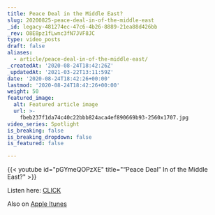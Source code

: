 ```yaml
---
title: Peace Deal in the Middle East?
slug: 20200825-peace-deal-in-of-the-middle-east
_id: legacy-481274ec-47c6-4b26-8889-21ea88d426bb
_rev: O8E8pz1fLwnc3fN7JVF8JC
type: video_posts
draft: false
aliases:
  - article/peace-deal-in-of-the-middle-east/
_createdAt: '2020-08-24T18:42:26Z'
_updatedAt: '2021-03-22T13:11:59Z'
date: '2020-08-24T18:42:26+00:00'
lastmod: '2020-08-24T18:42:26+00:00'
weight: 50
featured_image:
  alt: Featured article image
  url: >-
    fbeb237f1da74c40c22bbb824aca4ef890669b93-2560x1707.jpg
video_series: Spotlight
is_breaking: false
is_breaking_dropdown: false
is_featured: false

---
```

{{< youtube id="pGYmeQOPzXE" title="“Peace Deal” In of the Middle East?" >}}

Listen here: [CLICK](https://smarthernews.libsyn.com/peace-deal-in-of-the-middle-east)

Also on [Apple Itunes](https://podcasts.apple.com/us/podcast/peace-deal-in-of-the-middle-east/id1395519638?i=1000489039073)